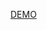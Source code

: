 [DEMO](https://panasiuknazar.github.io/EficienciaAI-ai-business-automatization-website-N-SP-SP-II/)
